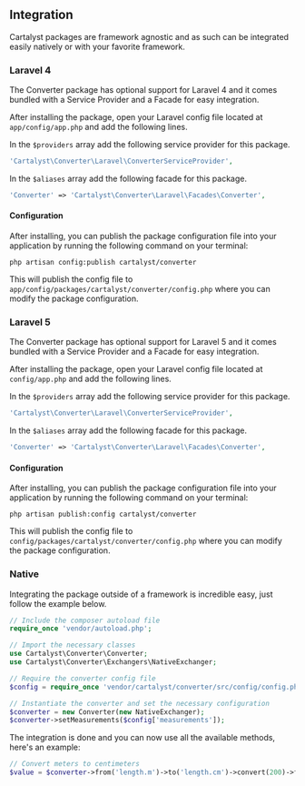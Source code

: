 ## Integration

Cartalyst packages are framework agnostic and as such can be integrated easily natively or with your favorite framework.

### Laravel 4

The Converter package has optional support for Laravel 4 and it comes bundled with a Service Provider and a Facade for easy integration.

After installing the package, open your Laravel config file located at `app/config/app.php` and add the following lines.

In the `$providers` array add the following service provider for this package.

```php
'Cartalyst\Converter\Laravel\ConverterServiceProvider',
```

In the `$aliases` array add the following facade for this package.

```php
'Converter' => 'Cartalyst\Converter\Laravel\Facades\Converter',
```

#### Configuration

After installing, you can publish the package configuration file into your application by running the following command on your terminal:

	php artisan config:publish cartalyst/converter

This will publish the config file to `app/config/packages/cartalyst/converter/config.php` where you can modify the package configuration.

### Laravel 5

The Converter package has optional support for Laravel 5 and it comes bundled with a Service Provider and a Facade for easy integration.

After installing the package, open your Laravel config file located at `config/app.php` and add the following lines.

In the `$providers` array add the following service provider for this package.

```php
'Cartalyst\Converter\Laravel\ConverterServiceProvider',
```

In the `$aliases` array add the following facade for this package.

```php
'Converter' => 'Cartalyst\Converter\Laravel\Facades\Converter',
```

#### Configuration

After installing, you can publish the package configuration file into your application by running the following command on your terminal:

	php artisan publish:config cartalyst/converter

This will publish the config file to `config/packages/cartalyst/converter/config.php` where you can modify the package configuration.

### Native

Integrating the package outside of a framework is incredible easy, just follow the example below.

```php
// Include the composer autoload file
require_once 'vendor/autoload.php';

// Import the necessary classes
use Cartalyst\Converter\Converter;
use Cartalyst\Converter\Exchangers\NativeExchanger;

// Require the converter config file
$config = require_once 'vendor/cartalyst/converter/src/config/config.php';

// Instantiate the converter and set the necessary configuration
$converter = new Converter(new NativeExchanger);
$converter->setMeasurements($config['measurements']);
```

The integration is done and you can now use all the available methods, here's an example:

```php
// Convert meters to centimeters
$value = $converter->from('length.m')->to('length.cm')->convert(200)->format();
```
